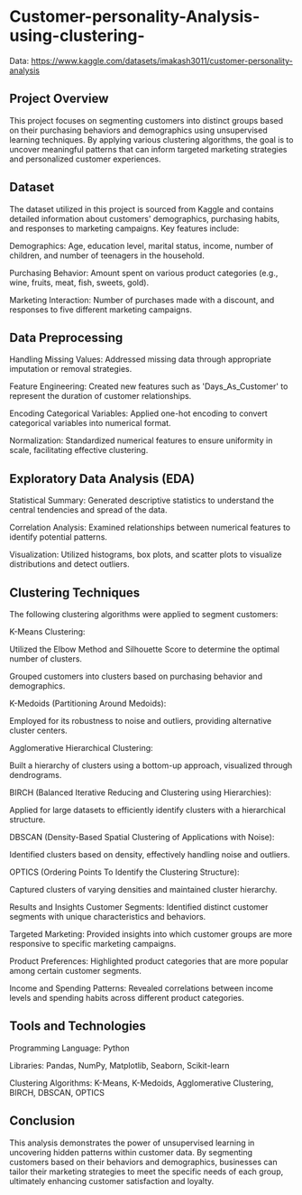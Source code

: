 # Customer-personality-Analysis-using-clustering-

Data: https://www.kaggle.com/datasets/imakash3011/customer-personality-analysis

## Project Overview
This project focuses on segmenting customers into distinct groups based on their purchasing behaviors and demographics using unsupervised learning techniques. By applying various clustering algorithms, the goal is to uncover meaningful patterns that can inform targeted marketing strategies and personalized customer experiences.

## Dataset
The dataset utilized in this project is sourced from Kaggle and contains detailed information about customers' demographics, purchasing habits, and responses to marketing campaigns. Key features include:

Demographics: Age, education level, marital status, income, number of children, and number of teenagers in the household.

Purchasing Behavior: Amount spent on various product categories (e.g., wine, fruits, meat, fish, sweets, gold).

Marketing Interaction: Number of purchases made with a discount, and responses to five different marketing campaigns.

## Data Preprocessing
Handling Missing Values: Addressed missing data through appropriate imputation or removal strategies.

Feature Engineering: Created new features such as 'Days_As_Customer' to represent the duration of customer relationships.

Encoding Categorical Variables: Applied one-hot encoding to convert categorical variables into numerical format.

Normalization: Standardized numerical features to ensure uniformity in scale, facilitating effective clustering.

## Exploratory Data Analysis (EDA)
Statistical Summary: Generated descriptive statistics to understand the central tendencies and spread of the data.

Correlation Analysis: Examined relationships between numerical features to identify potential patterns.

Visualization: Utilized histograms, box plots, and scatter plots to visualize distributions and detect outliers.

## Clustering Techniques
The following clustering algorithms were applied to segment customers:

K-Means Clustering:

Utilized the Elbow Method and Silhouette Score to determine the optimal number of clusters.

Grouped customers into clusters based on purchasing behavior and demographics.

K-Medoids (Partitioning Around Medoids):

Employed for its robustness to noise and outliers, providing alternative cluster centers.

Agglomerative Hierarchical Clustering:

Built a hierarchy of clusters using a bottom-up approach, visualized through dendrograms.

BIRCH (Balanced Iterative Reducing and Clustering using Hierarchies):

Applied for large datasets to efficiently identify clusters with a hierarchical structure.

DBSCAN (Density-Based Spatial Clustering of Applications with Noise):

Identified clusters based on density, effectively handling noise and outliers.

OPTICS (Ordering Points To Identify the Clustering Structure):

Captured clusters of varying densities and maintained cluster hierarchy.

Results and Insights
Customer Segments: Identified distinct customer segments with unique characteristics and behaviors.

Targeted Marketing: Provided insights into which customer groups are more responsive to specific marketing campaigns.

Product Preferences: Highlighted product categories that are more popular among certain customer segments.

Income and Spending Patterns: Revealed correlations between income levels and spending habits across different product categories.

## Tools and Technologies
Programming Language: Python

Libraries: Pandas, NumPy, Matplotlib, Seaborn, Scikit-learn

Clustering Algorithms: K-Means, K-Medoids, Agglomerative Clustering, BIRCH, DBSCAN, OPTICS

## Conclusion
This analysis demonstrates the power of unsupervised learning in uncovering hidden patterns within customer data. By segmenting customers based on their behaviors and demographics, businesses can tailor their marketing strategies to meet the specific needs of each group, ultimately enhancing customer satisfaction and loyalty.

